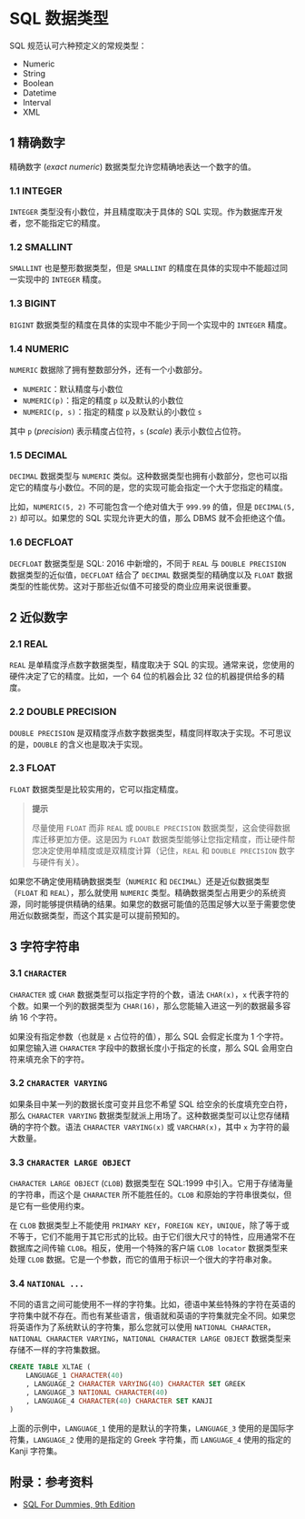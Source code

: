 # SQL 数据类型

SQL 规范认可六种预定义的常规类型：

- Numeric
- String
- Boolean
- Datetime
- Interval
- XML

## 1 精确数字

精确数字 (_exact numeric_) 数据类型允许您精确地表达一个数字的值。

### 1.1 INTEGER

`INTEGER` 类型没有小数位，并且精度取决于具体的 SQL 实现。作为数据库开发者，您不能指定它的精度。

### 1.2 SMALLINT

`SMALLINT` 也是整形数据类型，但是 `SMALLINT` 的精度在具体的实现中不能超过同一实现中的 `INTEGER` 精度。

### 1.3 BIGINT

`BIGINT` 数据类型的精度在具体的实现中不能少于同一个实现中的 `INTEGER` 精度。

### 1.4 NUMERIC

`NUMERIC` 数据除了拥有整数部分外，还有一个小数部分。

- `NUMERIC`：默认精度与小数位
- `NUMERIC(p)`：指定的精度 `p` 以及默认的小数位
- `NUMERIC(p, s)`：指定的精度 `p` 以及默认的小数位 `s`

其中 `p` (_precision_) 表示精度占位符，`s` (_scale_) 表示小数位占位符。

### 1.5 DECIMAL

`DECIMAL` 数据类型与 `NUMERIC` 类似。这种数据类型也拥有小数部分，您也可以指定它的精度与小数位。不同的是，您的实现可能会指定一个大于您指定的精度。

比如，`NUMERIC(5, 2)` 不可能包含一个绝对值大于 `999.99` 的值，但是 `DECIMAL(5, 2)` 却可以。如果您的 SQL 实现允许更大的值，那么 DBMS 就不会拒绝这个值。

### 1.6 DECFLOAT

`DECFLOAT` 数据类型是 SQL: 2016 中新增的，不同于 `REAL` 与 `DOUBLE PRECISION` 数据类型的近似值，`DECFLOAT` 结合了 `DECIMAL` 数据类型的精确度以及 `FLOAT` 数据类型的性能优势。这对于那些近似值不可接受的商业应用来说很重要。

## 2 近似数字

### 2.1 REAL

`REAL` 是单精度浮点数字数据类型，精度取决于 SQL 的实现。通常来说，您使用的硬件决定了它的精度。比如，一个 64 位的机器会比 32 位的机器提供给多的精度。

### 2.2 DOUBLE PRECISION

`DOUBLE PRECISION` 是双精度浮点数字数据类型，精度同样取决于实现。不可思议的是，`DOUBLE` 的含义也是取决于实现。

### 2.3 FLOAT

`FLOAT` 数据类型是比较实用的，它可以指定精度。

> **提示**
>
> 尽量使用 `FLOAT` 而非 `REAL` 或 `DOUBLE PRECISION` 数据类型，这会使得数据库迁移更加方便。这是因为 `FLOAT` 数据类型能够让您指定精度，而让硬件帮您决定使用单精度或是双精度计算（记住，`REAL` 和 `DOUBLE PRECISION` 数字与硬件有关）。

如果您不确定使用精确数据类型（`NUMERIC` 和 `DECIMAL`）还是近似数据类型（`FLOAT` 和 `REAL`），那么就使用 `NUMERIC` 类型。精确数据类型占用更少的系统资源，同时能够提供精确的结果。如果您的数据可能值的范围足够大以至于需要您使用近似数据类型，而这个其实是可以提前预知的。

## 3 字符字符串

### 3.1 `CHARACTER`

`CHARACTER` 或 `CHAR` 数据类型可以指定字符的个数，语法 `CHAR(x)`，`x` 代表字符的个数。如果一个列的数据类型为 `CHAR(16)`，那么您能输入进这一列的数据最多容纳 16 个字符。

如果没有指定参数（也就是 `x` 占位符的值），那么 SQL 会假定长度为 1 个字符。如果您输入进 `CHARACTER` 字段中的数据长度小于指定的长度，那么 SQL 会用空白符来填充余下的字符。

### 3.2 `CHARACTER VARYING`

如果条目中某一列的数据长度可变并且您不希望 SQL 给空余的长度填充空白符，那么 `CHARACTER VARYING` 数据类型就派上用场了。这种数据类型可以让您存储精确的字符个数。语法 `CHARACTER VARYING(x)` 或 `VARCHAR(x)`，其中 `x` 为字符的最大数量。

### 3.3 `CHARACTER LARGE OBJECT`

`CHARACTER LARGE OBJECT` (`CLOB`) 数据类型在 SQL:1999 中引入。它用于存储海量的字符串，而这个是 `CHARACTER` 所不能胜任的。`CLOB` 和原始的字符串很类似，但是它有一些使用约束。

在 `CLOB` 数据类型上不能使用 `PRIMARY KEY`，`FOREIGN KEY`，`UNIQUE`，除了等于或不等于，它们不能用于其它形式的比较。由于它们很大尺寸的特性，应用通常不在数据库之间传输 `CLOB`。相反，使用一个特殊的客户端 `CLOB locator` 数据类型来处理 `CLOB` 数据。它是一个参数，而它的值用于标识一个很大的字符串对象。

### 3.4 `NATIONAL ...`

不同的语言之间可能使用不一样的字符集。比如，德语中某些特殊的字符在英语的字符集中就不存在。而也有某些语言，俄语就和英语的字符集就完全不同。如果您将英语作为了系统默认的字符集，那么您就可以使用 `NATIONAL CHARACTER`，`NATIONAL CHARACTER VARYING`，`NATIONAL CHARACTER LARGE OBJECT` 数据类型来存储不一样的字符集数据。

```sql
CREATE TABLE XLTAE (
    LANGUAGE_1 CHARACTER(40)
    , LANGUAGE_2 CHARACTER VARYING(40) CHARACTER SET GREEK
    , LANGUAGE_3 NATIONAL CHARACTER(40)
    , LANGUAGE_4 CHARACTER(40) CHARACTER SET KANJI
)
```

上面的示例中，`LANGUAGE_1` 使用的是默认的字符集，`LANGUAGE_3` 使用的是国际字符集，`LANGUAGE_2` 使用的是指定的 Greek 字符集，而 `LANGUAGE_4` 使用的指定的 Kanji 字符集。

## 附录：参考资料

- [SQL For Dummies, 9th Edition](https://www.dummies.com/store/product/SQL-For-Dummies-9th-Edition.productCd-1119527074.html#)
